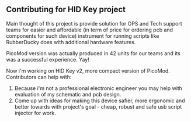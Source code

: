 ## Contributing for HID Key project

Main thought of this project is provide solution for OPS and Tech support teams for easier and affordable (in term of price for ordering pcb and components for such device) instrument for running scripts like RubberDucky does with additional hardware features.


PicoMod version was actually produced in 42 units for our teams and its was a successful experience. Yay!


Now i'm working on HID Key v2, more compact version of PicoMod. Contributors can help with:
1. Because i'm not a professional electronic engineer you may help with evaluation of my schematic and pcb design.
2. Come up with ideas for making this device safier, more ergonomic and better towards with project's goal - cheap, robust and safe usb script injector for work.